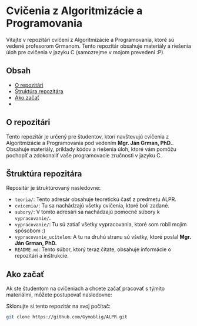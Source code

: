 # Cvičenia z Algoritmizácie a Programovania

Vitajte v repozitári cvičení z Algoritmizácie a Programovania, ktoré sú vedené profesorom Grmanom. Tento repozitár obsahuje materiály a riešenia úloh pre cvičenia v jazyku C (samozrejme v mojom prevedení :P).

## Obsah

- [O repozitári](#o-repozit%C3%A1ri)
- [Štruktúra repozitára](#%C5%A1trukt%C3%BAra-repozit%C3%A1ra)
- [Ako začať](#ako-za%C4%8Da%C5%A5)
- [Príklady kódov]:https://github.com/Gymoblig/ALPR/tree/main/vypracovanie

## O repozitári

Tento repozitár je určený pre študentov, ktorí navštevujú cvičenia z Algoritmizácie a Programovania pod vedením **Mgr. Ján Grman, PhD.**. Obsahuje materiály, príklady kódov a riešenia úloh, ktoré vám pomôžu pochopiť a zdokonaliť vaše programovacie zručnosti v jazyku C.

## Štruktúra repozitára

Repositár je štruktúrovaný nasledovne:

- `teoria/`: Tento adresár obsahuje teoretickú časť z predmetu ALPR.
- `cvicenia/`: Tu sa nachádzajú všetky cvičenia, ktoré boli zadané.
- `subory/`: V tomto adresári sa nachádzajú pomocné súbory k `vypracovanie/`.
- `vypracovanie/`: Tu sú zatiaľ všetky vypracovania, ktoré som robil mojím spôsobom :)
- `vypracovanie_ucitelom`: A tu na druhú stranu sú všetky, ktoré poslal **Mgr. Ján Grman, PhD.**
- `README.md`: Tento súbor, ktorý teraz čítate, obsahuje informácie o repozitári a inštrukcie.

## Ako začať

Ak ste študentom na cvičeniach a chcete začať pracovať s týmito materiálmi, môžete postupovať nasledovne:

Sklonujte si tento repozitár na svoj počítač:

   ```bash
   git clone https://github.com/Gymoblig/ALPR.git
